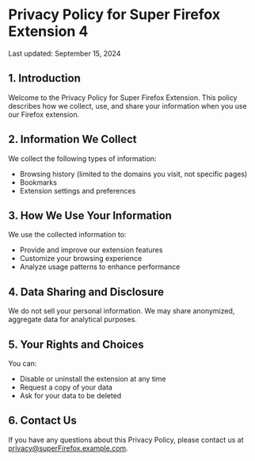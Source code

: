# Privacy Policy for Super Firefox Extension 4

Last updated: September 15, 2024

## 1. Introduction

Welcome to the Privacy Policy for Super Firefox Extension. This policy describes how we collect, use, and share your information when you use our Firefox extension.

## 2. Information We Collect

We collect the following types of information:

- Browsing history (limited to the domains you visit, not specific pages)
- Bookmarks
- Extension settings and preferences

## 3. How We Use Your Information

We use the collected information to:

- Provide and improve our extension features
- Customize your browsing experience
- Analyze usage patterns to enhance performance

## 4. Data Sharing and Disclosure

We do not sell your personal information. We may share anonymized, aggregate data for analytical purposes.

## 5. Your Rights and Choices

You can:

- Disable or uninstall the extension at any time
- Request a copy of your data
- Ask for your data to be deleted

## 6. Contact Us

If you have any questions about this Privacy Policy, please contact us at privacy@superFirefox.example.com.
